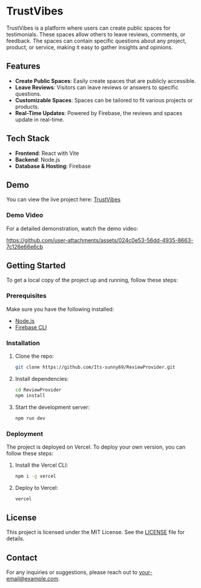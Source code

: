 # TrustVibes

TrustVibes is a platform where users can create public spaces for testimonials. These spaces allow others to leave reviews, comments, or feedback. The spaces can contain specific questions about any project, product, or service, making it easy to gather insights and opinions.

## Features

- **Create Public Spaces**: Easily create spaces that are publicly accessible.
- **Leave Reviews**: Visitors can leave reviews or answers to specific questions.
- **Customizable Spaces**: Spaces can be tailored to fit various projects or products.
- **Real-Time Updates**: Powered by Firebase, the reviews and spaces update in real-time.

## Tech Stack

- **Frontend**: React with Vite
- **Backend**: Node.js
- **Database & Hosting**: Firebase

## Demo

You can view the live project here: [TrustVibes](https://trust-vibes.vercel.app/)

### Demo Video

For a detailed demonstration, watch the demo video:

https://github.com/user-attachments/assets/024c0e53-56dd-4935-8663-7c126e66e6cb


## Getting Started


To get a local copy of the project up and running, follow these steps:

### Prerequisites

Make sure you have the following installed:

- [Node.js](https://nodejs.org/)
- [Firebase CLI](https://firebase.google.com/docs/cli)

### Installation

1. Clone the repo:
    ```bash
    git clone https://github.com/Its-sunny69/ReviewProvider.git
    ```
2. Install dependencies:
    ```bash
    cd ReviewProvider
    npm install
    ```
3. Start the development server:
    ```bash
    npm run dev
    ```

### Deployment

The project is deployed on Vercel. To deploy your own version, you can follow these steps:

1. Install the Vercel CLI:
    ```bash
    npm i -g vercel
    ```
2. Deploy to Vercel:
    ```bash
    vercel
    ```

## License

This project is licensed under the MIT License. See the [LICENSE](LICENSE) file for details.

## Contact

For any inquiries or suggestions, please reach out to [your-email@example.com](mailto:your-email@example.com).
